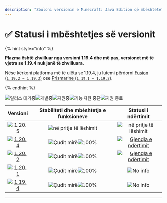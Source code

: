 ```yaml
---
description: "Zbuloni versionin e Minecraft: Java Edition që mbështetet në Plazma."
---
```


# ✅ Statusi i mbështetjes së versionit

{% hint style="info" %}

**Plazma është zhvilluar nga versioni 1.19.4 dhe më pas, versionet më të vjetra se 1.19.4 nuk janë të zhvilluara.**

Nëse kërkoni platforma më të ulëta se 1.19.4, ju lutemi përdorni [Fusion (`1.19.2 ~ 1.19.3`)](https://github.com/RuinedTechnologyUnify/Fusion) ose [Prismarine (`1.18.1 ~ 1.19.2`)](https://github.com/PrismarineTeam/Prismarine).

{% endhint %}

[wtr]: https://badge.plazmamc.org/0/Prishtina%20në%20pritje
[ukn]: https://badge.plazmamc.org/0/No%20info
[vgd]: https://badge.plazmamc.org/1/Çudit%20mirë
[100]: https://badge.plazmamc.org/percent/100

![릴리스 대기중][wtr]![개발중](https://badge.plazmamc.org/1/개발중)![지원중](https://badge.plazmamc.org/2/지원중)![기능 지원 중단](https://badge.plazmamc.org/6/기능%20지원%20중단)![지원 종료](https://badge.plazmamc.org/4/지원%20종료)

|                                      Versioni                                     | Stabiliteti    dhe    mbështetja e funksioneve |                                              Statusi i ndërtimit                                             |
| :-------------------------------------------------------------------------------: | :--------------------------------------------: | :----------------------------------------------------------------------------------------------------------: |
|                   ![1.20.5](https://badge.plazmamc.org/0/1.20.5)                  |          ![në pritje të lëshimit][wtr]         |                                         ![në pritje të lëshimit][wtr]                                        |
| [![1.20.4](https://badge.plazmamc.org/2/1.20.4)](https://git.plazmamc.org/1.20.4) |         ![Çudit mirë][vgd]![100%][100]         | [![Gjendja e ndërtimit](https://build.plazmamc.org/1.20.4)](https://build.plazmamc.org/1.20.4?redirect=true) |
| [![1.20.2](https://badge.plazmamc.org/6/1.20.2)](https://git.plazmamc.org/1.20.2) |         ![Çudit mirë][vgd]![100%][100]         | [![Gjendja e ndërtimit](https://build.plazmamc.org/1.20.2)](https://build.plazmamc.org/1.20.2?redirect=true) |
| [![1.20.1](https://badge.plazmamc.org/4/1.20.1)](https://git.plazmamc.org/1.20.1) |         ![Çudit mirë][vgd]![100%][100]         |                                                ![No info][ukn]                                               |
| [![1.19.4](https://badge.plazmamc.org/4/1.19.4)](https://git.plazmamc.org/1.19.4) |         ![Çudit mirë][vgd]![100%][100]         |                                                ![No info][ukn]                                               |

***
